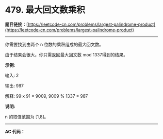 # 479. 最大回文数乘积

**题目链接：**[https://leetcode-cn.com/problems/largest-palindrome-product](https://leetcode-cn.com/problems/largest-palindrome-product)

---

<div class="content__1Y2H">
 <div class="notranslate">
  <p>你需要找到由两个 n 位数的乘积组成的最大回文数。</p> 
  <p>由于结果会很大，你只需返回最大回文数 mod 1337得到的结果。</p> 
  <p><strong>示例:</strong></p> 
  <p>输入: 2</p> 
  <p>输出: 987</p> 
  <p>解释: 99 x 91 = 9009, 9009 % 1337 = 987</p> 
  <p><strong>说明:</strong></p> 
  <p>n 的取值范围为&nbsp;[1,8]。</p> 
 </div>
</div>

---

**AC 代码：**

```java

```